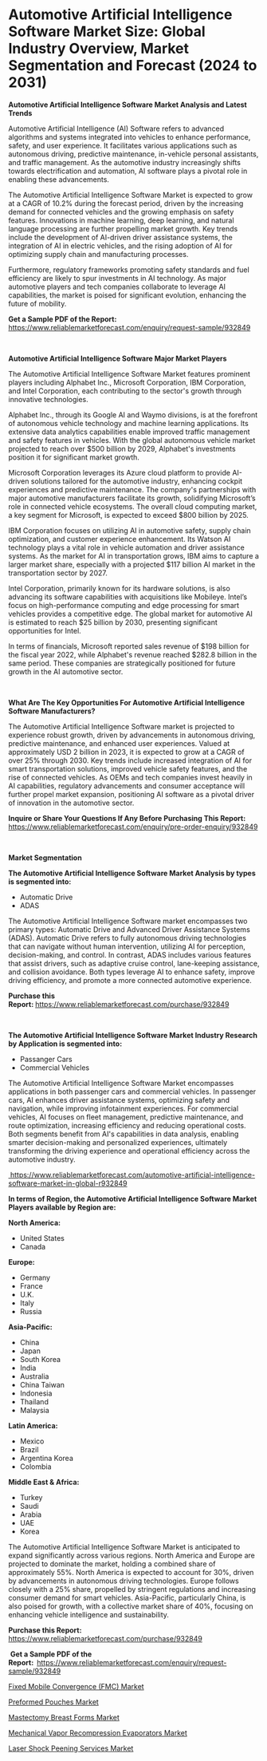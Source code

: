 <p><h1>Automotive Artificial Intelligence Software Market Size: Global Industry Overview, Market Segmentation and Forecast (2024 to 2031)</h1></p><p><strong>Automotive Artificial Intelligence Software Market Analysis and Latest Trends</strong></p>
<p><p>Automotive Artificial Intelligence (AI) Software refers to advanced algorithms and systems integrated into vehicles to enhance performance, safety, and user experience. It facilitates various applications such as autonomous driving, predictive maintenance, in-vehicle personal assistants, and traffic management. As the automotive industry increasingly shifts towards electrification and automation, AI software plays a pivotal role in enabling these advancements.</p><p>The Automotive Artificial Intelligence Software Market is expected to grow at a CAGR of 10.2% during the forecast period, driven by the increasing demand for connected vehicles and the growing emphasis on safety features. Innovations in machine learning, deep learning, and natural language processing are further propelling market growth. Key trends include the development of AI-driven driver assistance systems, the integration of AI in electric vehicles, and the rising adoption of AI for optimizing supply chain and manufacturing processes.</p><p>Furthermore, regulatory frameworks promoting safety standards and fuel efficiency are likely to spur investments in AI technology. As major automotive players and tech companies collaborate to leverage AI capabilities, the market is poised for significant evolution, enhancing the future of mobility.</p></p>
<p><strong>Get a Sample PDF of the Report:&nbsp;</strong> <a href="https://www.reliablemarketforecast.com/enquiry/request-sample/932849?utm_campaign=1080&utm_medium=2&utm_source=Github&utm_content=ia&utm_term=03122024&utm_id=automotive-artificial-intelligence-software">https://www.reliablemarketforecast.com/enquiry/request-sample/932849</a></p>
<p>&nbsp;</p>
<p><strong>Automotive Artificial Intelligence Software Major Market Players</strong></p>
<p><p>The Automotive Artificial Intelligence Software Market features prominent players including Alphabet Inc., Microsoft Corporation, IBM Corporation, and Intel Corporation, each contributing to the sector's growth through innovative technologies.</p><p>Alphabet Inc., through its Google AI and Waymo divisions, is at the forefront of autonomous vehicle technology and machine learning applications. Its extensive data analytics capabilities enable improved traffic management and safety features in vehicles. With the global autonomous vehicle market projected to reach over $500 billion by 2029, Alphabet's investments position it for significant market growth.</p><p>Microsoft Corporation leverages its Azure cloud platform to provide AI-driven solutions tailored for the automotive industry, enhancing cockpit experiences and predictive maintenance. The company's partnerships with major automotive manufacturers facilitate its growth, solidifying Microsoft’s role in connected vehicle ecosystems. The overall cloud computing market, a key segment for Microsoft, is expected to exceed $800 billion by 2025.</p><p>IBM Corporation focuses on utilizing AI in automotive safety, supply chain optimization, and customer experience enhancement. Its Watson AI technology plays a vital role in vehicle automation and driver assistance systems. As the market for AI in transportation grows, IBM aims to capture a larger market share, especially with a projected $117 billion AI market in the transportation sector by 2027.</p><p>Intel Corporation, primarily known for its hardware solutions, is also advancing its software capabilities with acquisitions like Mobileye. Intel’s focus on high-performance computing and edge processing for smart vehicles provides a competitive edge. The global market for automotive AI is estimated to reach $25 billion by 2030, presenting significant opportunities for Intel.</p><p>In terms of financials, Microsoft reported sales revenue of $198 billion for the fiscal year 2022, while Alphabet's revenue reached $282.8 billion in the same period. These companies are strategically positioned for future growth in the AI automotive sector.</p></p>
<p>&nbsp;</p>
<p><strong>What Are The Key Opportunities For Automotive Artificial Intelligence Software Manufacturers?</strong></p>
<p><p>The Automotive Artificial Intelligence Software market is projected to experience robust growth, driven by advancements in autonomous driving, predictive maintenance, and enhanced user experiences. Valued at approximately USD 2 billion in 2023, it is expected to grow at a CAGR of over 25% through 2030. Key trends include increased integration of AI for smart transportation solutions, improved vehicle safety features, and the rise of connected vehicles. As OEMs and tech companies invest heavily in AI capabilities, regulatory advancements and consumer acceptance will further propel market expansion, positioning AI software as a pivotal driver of innovation in the automotive sector.</p></p>
<p><strong>Inquire or Share Your Questions If Any Before Purchasing This Report:</strong> <a href="https://www.reliablemarketforecast.com/enquiry/pre-order-enquiry/932849?utm_campaign=1080&utm_medium=2&utm_source=Github&utm_content=ia&utm_term=03122024&utm_id=automotive-artificial-intelligence-software">https://www.reliablemarketforecast.com/enquiry/pre-order-enquiry/932849</a></p>
<p>&nbsp;</p>
<p><strong>Market Segmentation</strong></p>
<p><strong>The Automotive Artificial Intelligence Software Market Analysis by types is segmented into:</strong></p>
<p><ul><li>Automatic Drive</li><li>ADAS</li></ul></p>
<p><p>The Automotive Artificial Intelligence Software market encompasses two primary types: Automatic Drive and Advanced Driver Assistance Systems (ADAS). Automatic Drive refers to fully autonomous driving technologies that can navigate without human intervention, utilizing AI for perception, decision-making, and control. In contrast, ADAS includes various features that assist drivers, such as adaptive cruise control, lane-keeping assistance, and collision avoidance. Both types leverage AI to enhance safety, improve driving efficiency, and promote a more connected automotive experience.</p></p>
<p><strong>Purchase this Report:&nbsp;</strong><a href="https://www.reliablemarketforecast.com/purchase/932849?utm_campaign=1080&utm_medium=2&utm_source=Github&utm_content=ia&utm_term=03122024&utm_id=automotive-artificial-intelligence-software">https://www.reliablemarketforecast.com/purchase/932849</a></p>
<p>&nbsp;</p>
<p><strong>The Automotive Artificial Intelligence Software Market Industry Research by Application is segmented into:</strong></p>
<p><ul><li>Passanger Cars</li><li>Commercial Vehicles</li></ul></p>
<p><p>The Automotive Artificial Intelligence Software Market encompasses applications in both passenger cars and commercial vehicles. In passenger cars, AI enhances driver assistance systems, optimizing safety and navigation, while improving infotainment experiences. For commercial vehicles, AI focuses on fleet management, predictive maintenance, and route optimization, increasing efficiency and reducing operational costs. Both segments benefit from AI's capabilities in data analysis, enabling smarter decision-making and personalized experiences, ultimately transforming the driving experience and operational efficiency across the automotive industry.</p></p>
<p><a href="https://www.reliablemarketforecast.com/automotive-artificial-intelligence-software-market-in-global-r932849?utm_campaign=1080&utm_medium=2&utm_source=Github&utm_content=ia&utm_term=03122024&utm_id=automotive-artificial-intelligence-software">&nbsp;https://www.reliablemarketforecast.com/automotive-artificial-intelligence-software-market-in-global-r932849</a></p>
<p><strong>In terms of Region, the Automotive Artificial Intelligence Software Market Players available by Region are:</strong></p>
<p>
    <p> <strong> North America: </strong>
        <ul>
            <li>United States</li>
            <li>Canada</li>
        </ul>
        </p> 
    <p> <strong> Europe: </strong>
        <ul>
            <li>Germany</li>
            <li>France</li>
            <li>U.K.</li>
            <li>Italy</li>
            <li>Russia</li>
        </ul>
        </p> 
    <p> <strong> Asia-Pacific: </strong>
        <ul>
            <li>China</li>
            <li>Japan</li>
            <li>South Korea</li>
            <li>India</li>
            <li>Australia</li>
            <li>China Taiwan</li>
            <li>Indonesia</li>
            <li>Thailand</li>
            <li>Malaysia</li>
        </ul>
        </p> 
    <p> <strong> Latin America: </strong>
        <ul>
            <li>Mexico</li>
            <li>Brazil</li>
            <li>Argentina Korea</li>
            <li>Colombia</li>
        </ul>
        </p> 
    <p> <strong> Middle East & Africa: </strong>
        <ul>
            <li>Turkey</li>
            <li>Saudi</li>
            <li>Arabia</li>
            <li>UAE</li>
            <li>Korea</li>
        </ul>
    </p>
    </p>
<p><p>The Automotive Artificial Intelligence Software Market is anticipated to expand significantly across various regions. North America and Europe are projected to dominate the market, holding a combined share of approximately 55%. North America is expected to account for 30%, driven by advancements in autonomous driving technologies. Europe follows closely with a 25% share, propelled by stringent regulations and increasing consumer demand for smart vehicles. Asia-Pacific, particularly China, is also poised for growth, with a collective market share of 40%, focusing on enhancing vehicle intelligence and sustainability.</p></p>
<p><strong>Purchase this Report: </strong><a href="https://www.reliablemarketforecast.com/purchase/932849?utm_campaign=1080&utm_medium=2&utm_source=Github&utm_content=ia&utm_term=03122024&utm_id=automotive-artificial-intelligence-software">https://www.reliablemarketforecast.com/purchase/932849</a></p>
<p>&nbsp;<strong>Get a Sample PDF of the Report:&nbsp;&nbsp;</strong><a href="https://www.reliablemarketforecast.com/enquiry/request-sample/932849?utm_campaign=1080&utm_medium=2&utm_source=Github&utm_content=ia&utm_term=03122024&utm_id=automotive-artificial-intelligence-software">https://www.reliablemarketforecast.com/enquiry/request-sample/932849</a></p>
<p><strong></strong></p>
<p><p><a href="https://issuu.com/reportprime-2/docs/fixed-mobile-convergence-fmc-market-size-2030.pptx?utm_campaign=1080&utm_medium=2&utm_source=Github&utm_content=ia&utm_term=03122024&utm_id=automotive-artificial-intelligence-software">Fixed Mobile Convergence (FMC) Market</a></p><p><a href="https://www.linkedin.com/pulse/key-drivers-preformed-pouches-markets-projected-101-cagr-60gee?utm_campaign=1080&utm_medium=2&utm_source=Github&utm_content=ia&utm_term=03122024&utm_id=automotive-artificial-intelligence-software">Preformed Pouches Market</a></p><p><a href="https://www.linkedin.com/pulse/international-mastectomy-breast-forms-market-growing-extraordinary-4olfe?utm_campaign=1080&utm_medium=2&utm_source=Github&utm_content=ia&utm_term=03122024&utm_id=automotive-artificial-intelligence-software">Mastectomy Breast Forms Market</a></p><p><a href="https://github.com/gdfhhhj/Market-Research-Report-List-6/blob/main/mechanical-vapor-recompression-evaporators-market.md?utm_campaign=1080&utm_medium=2&utm_source=Github&utm_content=ia&utm_term=03122024&utm_id=automotive-artificial-intelligence-software">Mechanical Vapor Recompression Evaporators Market</a></p><p><a href="https://issuu.com/reportprime-2/docs/laser-shock-peening-services-market-size-2030.pptx?utm_campaign=1080&utm_medium=2&utm_source=Github&utm_content=ia&utm_term=03122024&utm_id=automotive-artificial-intelligence-software">Laser Shock Peening Services Market</a></p></p>